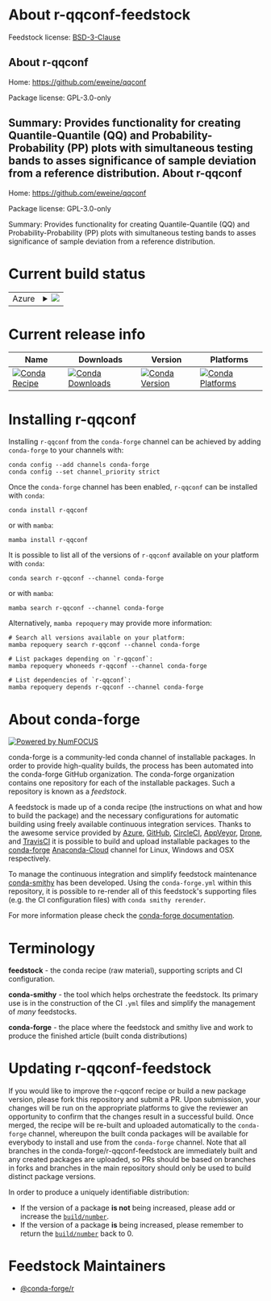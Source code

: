 About r-qqconf-feedstock
========================

Feedstock license: [BSD-3-Clause](https://github.com/conda-forge/r-qqconf-feedstock/blob/main/LICENSE.txt)

About r-qqconf
--------------

Home: https://github.com/eweine/qqconf

Package license: GPL-3.0-only

Summary: Provides functionality for creating Quantile-Quantile (QQ) and Probability-Probability (PP) plots with simultaneous testing bands to asses significance of sample deviation from a reference distribution.
About r-qqconf
--------------

Home: https://github.com/eweine/qqconf

Package license: GPL-3.0-only

Summary: Provides functionality for creating Quantile-Quantile (QQ) and Probability-Probability (PP) plots with simultaneous testing bands to asses significance of sample deviation from a reference distribution.

Current build status
====================


<table>
    
  <tr>
    <td>Azure</td>
    <td>
      <details>
        <summary>
          <a href="https://dev.azure.com/conda-forge/feedstock-builds/_build/latest?definitionId=18547&branchName=main">
            <img src="https://dev.azure.com/conda-forge/feedstock-builds/_apis/build/status/r-qqconf-feedstock?branchName=main">
          </a>
        </summary>
        <table>
          <thead><tr><th>Variant</th><th>Status</th></tr></thead>
          <tbody><tr>
              <td>linux_64_r_base4.1</td>
              <td>
                <a href="https://dev.azure.com/conda-forge/feedstock-builds/_build/latest?definitionId=18547&branchName=main">
                  <img src="https://dev.azure.com/conda-forge/feedstock-builds/_apis/build/status/r-qqconf-feedstock?branchName=main&jobName=linux&configuration=linux%20linux_64_r_base4.1" alt="variant">
                </a>
              </td>
            </tr><tr>
              <td>linux_64_r_base4.2</td>
              <td>
                <a href="https://dev.azure.com/conda-forge/feedstock-builds/_build/latest?definitionId=18547&branchName=main">
                  <img src="https://dev.azure.com/conda-forge/feedstock-builds/_apis/build/status/r-qqconf-feedstock?branchName=main&jobName=linux&configuration=linux%20linux_64_r_base4.2" alt="variant">
                </a>
              </td>
            </tr><tr>
              <td>osx_64_r_base4.1</td>
              <td>
                <a href="https://dev.azure.com/conda-forge/feedstock-builds/_build/latest?definitionId=18547&branchName=main">
                  <img src="https://dev.azure.com/conda-forge/feedstock-builds/_apis/build/status/r-qqconf-feedstock?branchName=main&jobName=osx&configuration=osx%20osx_64_r_base4.1" alt="variant">
                </a>
              </td>
            </tr><tr>
              <td>osx_64_r_base4.2</td>
              <td>
                <a href="https://dev.azure.com/conda-forge/feedstock-builds/_build/latest?definitionId=18547&branchName=main">
                  <img src="https://dev.azure.com/conda-forge/feedstock-builds/_apis/build/status/r-qqconf-feedstock?branchName=main&jobName=osx&configuration=osx%20osx_64_r_base4.2" alt="variant">
                </a>
              </td>
            </tr><tr>
              <td>win_64</td>
              <td>
                <a href="https://dev.azure.com/conda-forge/feedstock-builds/_build/latest?definitionId=18547&branchName=main">
                  <img src="https://dev.azure.com/conda-forge/feedstock-builds/_apis/build/status/r-qqconf-feedstock?branchName=main&jobName=win&configuration=win%20win_64_" alt="variant">
                </a>
              </td>
            </tr>
          </tbody>
        </table>
      </details>
    </td>
  </tr>
</table>

Current release info
====================

| Name | Downloads | Version | Platforms |
| --- | --- | --- | --- |
| [![Conda Recipe](https://img.shields.io/badge/recipe-r--qqconf-green.svg)](https://anaconda.org/conda-forge/r-qqconf) | [![Conda Downloads](https://img.shields.io/conda/dn/conda-forge/r-qqconf.svg)](https://anaconda.org/conda-forge/r-qqconf) | [![Conda Version](https://img.shields.io/conda/vn/conda-forge/r-qqconf.svg)](https://anaconda.org/conda-forge/r-qqconf) | [![Conda Platforms](https://img.shields.io/conda/pn/conda-forge/r-qqconf.svg)](https://anaconda.org/conda-forge/r-qqconf) |

Installing r-qqconf
===================

Installing `r-qqconf` from the `conda-forge` channel can be achieved by adding `conda-forge` to your channels with:

```
conda config --add channels conda-forge
conda config --set channel_priority strict
```

Once the `conda-forge` channel has been enabled, `r-qqconf` can be installed with `conda`:

```
conda install r-qqconf
```

or with `mamba`:

```
mamba install r-qqconf
```

It is possible to list all of the versions of `r-qqconf` available on your platform with `conda`:

```
conda search r-qqconf --channel conda-forge
```

or with `mamba`:

```
mamba search r-qqconf --channel conda-forge
```

Alternatively, `mamba repoquery` may provide more information:

```
# Search all versions available on your platform:
mamba repoquery search r-qqconf --channel conda-forge

# List packages depending on `r-qqconf`:
mamba repoquery whoneeds r-qqconf --channel conda-forge

# List dependencies of `r-qqconf`:
mamba repoquery depends r-qqconf --channel conda-forge
```


About conda-forge
=================

[![Powered by
NumFOCUS](https://img.shields.io/badge/powered%20by-NumFOCUS-orange.svg?style=flat&colorA=E1523D&colorB=007D8A)](https://numfocus.org)

conda-forge is a community-led conda channel of installable packages.
In order to provide high-quality builds, the process has been automated into the
conda-forge GitHub organization. The conda-forge organization contains one repository
for each of the installable packages. Such a repository is known as a *feedstock*.

A feedstock is made up of a conda recipe (the instructions on what and how to build
the package) and the necessary configurations for automatic building using freely
available continuous integration services. Thanks to the awesome service provided by
[Azure](https://azure.microsoft.com/en-us/services/devops/), [GitHub](https://github.com/),
[CircleCI](https://circleci.com/), [AppVeyor](https://www.appveyor.com/),
[Drone](https://cloud.drone.io/welcome), and [TravisCI](https://travis-ci.com/)
it is possible to build and upload installable packages to the
[conda-forge](https://anaconda.org/conda-forge) [Anaconda-Cloud](https://anaconda.org/)
channel for Linux, Windows and OSX respectively.

To manage the continuous integration and simplify feedstock maintenance
[conda-smithy](https://github.com/conda-forge/conda-smithy) has been developed.
Using the ``conda-forge.yml`` within this repository, it is possible to re-render all of
this feedstock's supporting files (e.g. the CI configuration files) with ``conda smithy rerender``.

For more information please check the [conda-forge documentation](https://conda-forge.org/docs/).

Terminology
===========

**feedstock** - the conda recipe (raw material), supporting scripts and CI configuration.

**conda-smithy** - the tool which helps orchestrate the feedstock.
                   Its primary use is in the construction of the CI ``.yml`` files
                   and simplify the management of *many* feedstocks.

**conda-forge** - the place where the feedstock and smithy live and work to
                  produce the finished article (built conda distributions)


Updating r-qqconf-feedstock
===========================

If you would like to improve the r-qqconf recipe or build a new
package version, please fork this repository and submit a PR. Upon submission,
your changes will be run on the appropriate platforms to give the reviewer an
opportunity to confirm that the changes result in a successful build. Once
merged, the recipe will be re-built and uploaded automatically to the
`conda-forge` channel, whereupon the built conda packages will be available for
everybody to install and use from the `conda-forge` channel.
Note that all branches in the conda-forge/r-qqconf-feedstock are
immediately built and any created packages are uploaded, so PRs should be based
on branches in forks and branches in the main repository should only be used to
build distinct package versions.

In order to produce a uniquely identifiable distribution:
 * If the version of a package **is not** being increased, please add or increase
   the [``build/number``](https://docs.conda.io/projects/conda-build/en/latest/resources/define-metadata.html#build-number-and-string).
 * If the version of a package **is** being increased, please remember to return
   the [``build/number``](https://docs.conda.io/projects/conda-build/en/latest/resources/define-metadata.html#build-number-and-string)
   back to 0.

Feedstock Maintainers
=====================

* [@conda-forge/r](https://github.com/conda-forge/r/)

